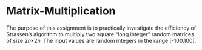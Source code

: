 # Matrix-Multiplication
The purpose of this assignment is to practically investigate the efficiency of Strassen’s algorithm to multiply two square “long integer” random matrices of size 2𝑛×2𝑛. The input values are random integers in the range [-100,100].
